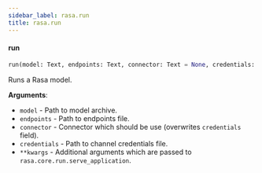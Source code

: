 ```yaml
---
sidebar_label: rasa.run
title: rasa.run
---
```


#### run

```python
run(model: Text, endpoints: Text, connector: Text = None, credentials: Text = None, **kwargs: Dict, ,)
```

Runs a Rasa model.

**Arguments**:

- `model` - Path to model archive.
- `endpoints` - Path to endpoints file.
- `connector` - Connector which should be use (overwrites `credentials`
  field).
- `credentials` - Path to channel credentials file.
- `**kwargs` - Additional arguments which are passed to
  `rasa.core.run.serve_application`.

